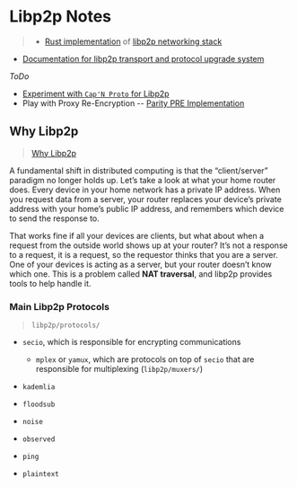 # Libp2p Notes
> * [Rust implementation](https://github.com/libp2p/rust-libp2p) of [libp2p networking stack](https://libp2p.io)

* [Documentation for libp2p transport and protocol upgrade system](https://github.com/tomaka/libp2p-rs/blob/7aacb081d2e7db05b17c932370c926bb5e0d6230/libp2p-swarm/README.md)

*ToDo*
* [Experiment with `Cap'N Proto` for Libp2p](./rpc.md)
* Play with Proxy Re-Encryption -- [Parity PRE Implementation](https://github.com/paritytech/xpremtinel)

## Why Libp2p
> [Why Libp2p](https://www.parity.io/why-libp2p/)

A fundamental shift in distributed computing is that the “client/server” paradigm no longer holds up. Let’s take a look at what your home router does. Every device in your home network has a private IP address. When you request data from a server, your router replaces your device’s private address with your home’s public IP address, and remembers which device to send the response to.

That works fine if all your devices are clients, but what about when a request from the outside world shows up at your router? It’s not a response to a request, it is a request, so the requestor thinks that you are a server. One of your devices is acting as a server, but your router doesn’t know which one. This is a problem called **NAT traversal**, and libp2p provides tools to help handle it.

### Main Libp2p Protocols
> `libp2p/protocols/`

* `secio`, which is responsible for encrypting communications
    * `mplex` or `yamux`, which are protocols on top of `secio` that are responsible for multiplexing (`libp2p/muxers/`)

* `kademlia`

* `floodsub`

* `noise`

* `observed`

* `ping`

* `plaintext`